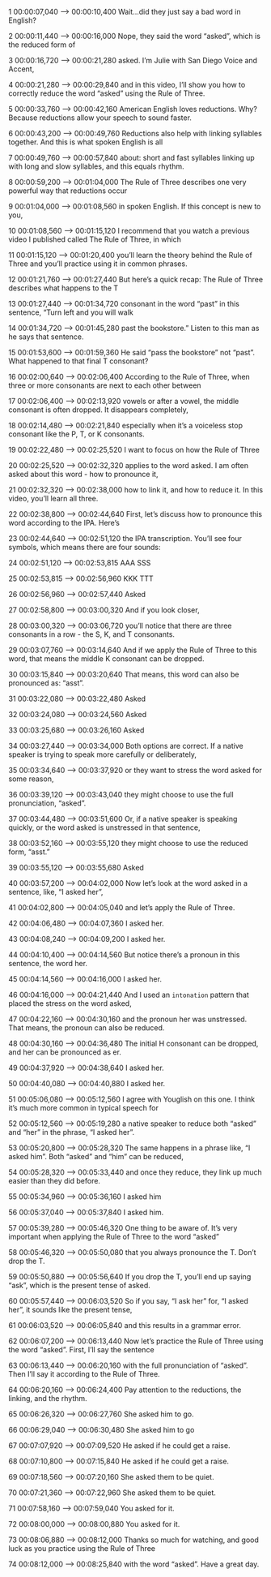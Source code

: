 1
00:00:07,040 --> 00:00:10,400
Wait...did they just say a bad word in English?

2
00:00:11,440 --> 00:00:16,000
Nope, they said the word “asked”,
which is the reduced form of

3
00:00:16,720 --> 00:00:21,280
asked. I’m Julie with San Diego Voice and Accent,

4
00:00:21,280 --> 00:00:29,840
and in this video, I’ll show you how to correctly
reduce the word “asked” using the Rule of Three.

5
00:00:33,760 --> 00:00:42,160
American English loves reductions. Why? Because
reductions allow your speech to sound faster.

6
00:00:43,200 --> 00:00:49,760
Reductions also help with linking syllables
together. And this is what spoken English is all

7
00:00:49,760 --> 00:00:57,840
about: short and fast syllables linking up with
long and slow syllables, and this equals rhythm.

8
00:00:59,200 --> 00:01:04,000
The Rule of Three describes one very
powerful way that reductions occur

9
00:01:04,000 --> 00:01:08,560
in spoken English. If this concept is new to you,

10
00:01:08,560 --> 00:01:15,120
I recommend that you watch a previous video I
published called The Rule of Three, in which

11
00:01:15,120 --> 00:01:20,400
you’ll learn the theory behind the Rule of Three
and you’ll practice using it in common phrases.

12
00:01:21,760 --> 00:01:27,440
But here’s a quick recap: The Rule of
Three describes what happens to the T

13
00:01:27,440 --> 00:01:34,720
consonant in the word “past” in this
sentence, “Turn left and you will walk

14
00:01:34,720 --> 00:01:45,280
past the bookstore.” Listen to
this man as he says that sentence.

15
00:01:53,600 --> 00:01:59,360
He said “pass the bookstore” not “past”.
What happened to that final T consonant?

16
00:02:00,640 --> 00:02:06,400
According to the Rule of Three, when three or
more consonants are next to each other between

17
00:02:06,400 --> 00:02:13,920
vowels or after a vowel, the middle consonant
is often dropped. It disappears completely,

18
00:02:14,480 --> 00:02:21,840
especially when it’s a voiceless stop
consonant like the P, T, or K consonants.

19
00:02:22,480 --> 00:02:25,520
I want to focus on how the Rule of Three

20
00:02:25,520 --> 00:02:32,320
applies to the word asked. I am often asked
about this word - how to pronounce it,

21
00:02:32,320 --> 00:02:38,000
how to link it, and how to reduce it.
In this video, you’ll learn all three.

22
00:02:38,800 --> 00:02:44,640
First, let’s discuss how to pronounce
this word according to the IPA. Here’s

23
00:02:44,640 --> 00:02:51,120
the IPA transcription. You’ll see four
symbols, which means there are four sounds:

24
00:02:51,120 --> 00:02:53,815
AAA
SSS

25
00:02:53,815 --> 00:02:56,960
KKK
TTT

26
00:02:56,960 --> 00:02:57,440
Asked

27
00:02:58,800 --> 00:03:00,320
And if you look closer,

28
00:03:00,320 --> 00:03:06,720
you’ll notice that there are three consonants
in a row - the S, K, and T consonants.

29
00:03:07,760 --> 00:03:14,640
And if we apply the Rule of Three to this word,
that means the middle K consonant can be dropped.

30
00:03:15,840 --> 00:03:20,640
That means, this word can
also be pronounced as: “asst”.

31
00:03:22,080 --> 00:03:22,480
Asked

32
00:03:24,080 --> 00:03:24,560
Asked

33
00:03:25,680 --> 00:03:26,160
Asked

34
00:03:27,440 --> 00:03:34,000
Both options are correct. If a native speaker is
trying to speak more carefully or deliberately,

35
00:03:34,640 --> 00:03:37,920
or they want to stress the
word asked for some reason,

36
00:03:39,120 --> 00:03:43,040
they might choose to use the
full pronunciation, “asked”.

37
00:03:44,480 --> 00:03:51,600
Or, if a native speaker is speaking quickly, or
the word asked is unstressed in that sentence,

38
00:03:52,160 --> 00:03:55,120
they might choose to use the reduced form, “asst.”

39
00:03:55,120 --> 00:03:55,680
Asked

40
00:03:57,200 --> 00:04:02,000
Now let’s look at the word asked
in a sentence, like, “I asked her”,

41
00:04:02,800 --> 00:04:05,040
and let’s apply the Rule of Three.

42
00:04:06,480 --> 00:04:07,360
I asked her.

43
00:04:08,240 --> 00:04:09,200
I asked her.

44
00:04:10,400 --> 00:04:14,560
But notice there’s a pronoun
in this sentence, the word her.

45
00:04:14,560 --> 00:04:16,000
I asked her.

46
00:04:16,000 --> 00:04:21,440
And I used an `intonation` pattern that
placed the stress on the word asked,

47
00:04:22,160 --> 00:04:30,160
and the pronoun her was unstressed. That
means, the pronoun can also be reduced.

48
00:04:30,160 --> 00:04:36,480
The initial H consonant can be dropped,
and her can be pronounced as er.

49
00:04:37,920 --> 00:04:38,640
I asked her.

50
00:04:40,080 --> 00:04:40,880
I asked her.

51
00:05:06,080 --> 00:05:12,560
I agree with Youglish on this one. I think
it’s much more common in typical speech for

52
00:05:12,560 --> 00:05:19,280
a native speaker to reduce both “asked”
and “her” in the phrase, “I asked her”.

53
00:05:20,800 --> 00:05:28,320
The same happens in a phrase like, “I asked
him”. Both “asked” and “him” can be reduced,

54
00:05:28,320 --> 00:05:33,440
and once they reduce, they link up
much easier than they did before.

55
00:05:34,960 --> 00:05:36,160
I asked him

56
00:05:37,040 --> 00:05:37,840
I asked him.

57
00:05:39,280 --> 00:05:46,320
One thing to be aware of. It’s very important when
applying the Rule of Three to the word “asked”

58
00:05:46,320 --> 00:05:50,080
that you always pronounce the T. Don’t drop the T.

59
00:05:50,880 --> 00:05:56,640
If you drop the T, you’ll end up saying
“ask”, which is the present tense of asked.

60
00:05:57,440 --> 00:06:03,520
So if you say, “I ask her” for, “I asked
her”, it sounds like the present tense,

61
00:06:03,520 --> 00:06:05,840
and this results in a grammar error.

62
00:06:07,200 --> 00:06:13,440
Now let’s practice the Rule of Three using
the word “asked”. First, I’ll say the sentence

63
00:06:13,440 --> 00:06:20,160
with the full pronunciation of “asked”. Then
I’ll say it according to the Rule of Three.

64
00:06:20,160 --> 00:06:24,400
Pay attention to the reductions,
the linking, and the rhythm.

65
00:06:26,320 --> 00:06:27,760
She asked him to go.

66
00:06:29,040 --> 00:06:30,480
She asked him to go

67
00:07:07,920 --> 00:07:09,520
He asked if he could get a raise.

68
00:07:10,800 --> 00:07:15,840
He asked if he could get a raise.

69
00:07:18,560 --> 00:07:20,160
She asked them to be quiet.

70
00:07:21,360 --> 00:07:22,960
She asked them to be quiet.

71
00:07:58,160 --> 00:07:59,040
You asked for it.

72
00:08:00,000 --> 00:08:00,880
You asked for it.

73
00:08:06,880 --> 00:08:12,000
Thanks so much for watching, and good luck
as you practice using the Rule of Three

74
00:08:12,000 --> 00:08:25,840
with the word “asked”. Have a great day.

